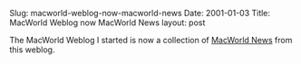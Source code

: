 Slug: macworld-weblog-now-macworld-news
Date: 2001-01-03
Title: MacWorld Weblog now MacWorld News
layout: post

The MacWorld Weblog I started is now a collection of <a href="/mwsf2001/mwNews">MacWorld News</a> from this weblog.
